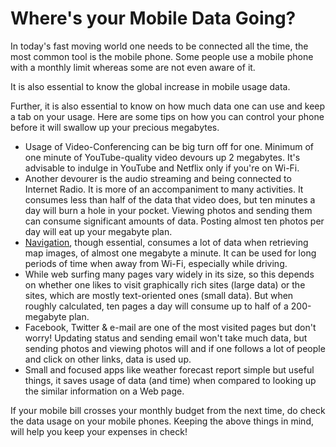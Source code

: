 # Where's your Mobile Data Going?

In today's fast moving world one needs to be connected all the time, the most common tool is the mobile phone. Some people use a mobile phone with a monthly limit whereas some are not even aware of it. 

It is also essential to know the global increase in mobile usage data. 

Further, it is also essential to know on how much data one can use and keep a tab on your usage. Here are some tips on how you can control your phone before it will swallow up your precious megabytes. 

- Usage of Video-Conferencing can be big turn off for one.  Minimum of one minute of YouTube-quality video devours up 2 megabytes. It's advisable to indulge in YouTube and Netflix only if you're on Wi-Fi.
- Another devourer is the audio streaming and being connected to Internet Radio. It is more of an accompaniment to many activities. It consumes less than half of the data that video does, but ten minutes a day will burn a hole in your pocket. Viewing photos and sending them can consume significant amounts of data. Posting almost ten photos per day will eat up your megabyte plan.
- <a href="http://www.google.com/mobile/navigation/">Navigation</a>, though essential, consumes a lot of data when retrieving map images, of almost one megabyte a minute. It can be used for long periods of time when away from Wi-Fi, especially while driving.
- While web surfing many pages vary widely in its size, so this depends on whether one likes to visit graphically rich sites (large data) or the sites, which are mostly text-oriented ones (small data). But when roughly calculated, ten pages a day will consume up to half of a 200-megabyte plan.
- Facebook, Twitter & e-mail are one of the most visited pages but don't worry! Updating status and sending email won't take much data, but sending photos and viewing photos will and if one follows a lot of people and click on other links, data is used up.
- Small and focused apps like weather forecast report simple but useful things, it saves usage of data (and time) when compared to looking up the similar information on a Web page.

If your mobile bill crosses your monthly budget from the next time, do check the data usage on your mobile phones. Keeping the above things in mind, will help you keep your expenses in check!
